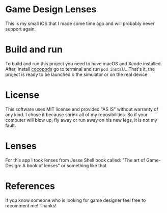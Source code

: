 # Game Design Lenses
This is my small iOS that I made some time ago and will probably never support again. 

# Build and run
To build and run this project you need to have macOS and Xcode installed. After, install [cocopods](https://cocoapods.org) go to terminal and run `pod install`. That's it, the project is ready to be launched o the simulator or on the real device

# License

This software uses MIT license and provided "AS IS" without warranty of any kind. I chose it because shrink all of my reposibilities. So if your computer will blow up, fly away or run away on his new legs, it is not my fault.

# Lenses
For this app I took lenses from Jesse Shell book called: "The art of Game-Design: A book of lenses" or something like that

# References

If you know someone who is looking for game designer feel free to recomment me! Thanks!
